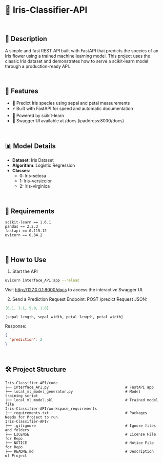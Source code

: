 # 🌸 Iris-Classifier-API

<br>

## 📝 Description
A simple and fast REST API built with FastAPI that predicts the species of an Iris flower using a trained machine learning model. This project uses the classic Iris dataset and demonstrates how to serve a scikit-learn model through a production-ready API.

<br>

## 🚀 Features
* 🔮 Predict Iris species using sepal and petal measurements
* ⚡ Built with FastAPI for speed and automatic documentation
* 🧠 Powered by scikit-learn
* 📄 Swagger UI available at /docs (ipaddress:8000/docs)

<br>

## 📊 Model Details
* **Dataset**: Iris Dataset
* **Algorithm**: Logistic Regression
* **Classes**:
  - 0: Iris-setosa
  - 1: Iris-versicolor
  - 2: Iris-virginica

<br>

## 🔧 Requirements
```text
scikit-learn == 1.6.1
pandas == 2.2.3
fastapi == 0.115.12
uvicorn == 0.34.2
```

<br>

## 🧪 How to Use
1. Start the API
```bash
uvicorn interface_API:app --reload
```
Visit http://127.0.0.1:8000/docs to access the interactive Swagger UI.

2. Send a Prediction Request
Endpoint: POST /predict
Request JSON:
```json
[6.1, 3.1, 5.0, 1.6]
```
```format
[sepal_length, sepal_width, petal_length, petal_width]
```

Response:
```json
{
  "prediction": 2
}
```

<br>

## 🛠️ Project Structure
```text
Iris-Classifier-API/code
├── interface_API.py                                   # FastAPI app
├── local_ml_model_generator.py                        # Model training script
├── local_ml_model.pkl                                 # Trained model file
Iris-Classifier-API/workspace_requirements
├── requirements.txt                                   # Packages Needs for Project to run
Iris-Classifier-API/
├── .gitignore                                         # Ignore files and folders
├── LICENSE                                            # License File for Repo
├── NOTICE                                             # Notice File for Repo
├── README.md                                          # Description of Project
```
